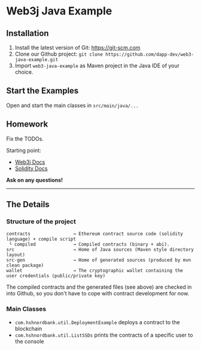 # Web3j Java Example

## Installation

1. Install the latest version of Git: https://git-scm.com
2. Clone our Github project: `git clone https://github.com/dapp-dev/web3-java-example.git` 
3. Import `web3-java-example` as Maven project in the Java IDE of your choice.

## Start the Examples

Open and start the main classes in `src/main/java/...`

## Homework

Fix the TODOs.

Starting point:
 
* [Web3j Docs](https://docs.web3j.io)
* [Solidity Docs](https://solidity.readthedocs.io/en/develop/introduction-to-smart-contracts.html])

**Ask on any questions!**

---

## The Details

### Structure of the project

```
contracts                → Ethereum contract source code (solidity language) + compile script
 └ compiled              → Compiled contracts (binary + abi).
src                      → Home of Java sources (Maven style directory layout)
src-gen                  → Home of generated sources (produced by mvn clean package)
wallet                   → The cryptographic wallet containing the user credentials (public/private key)
```

The compiled contracts and the generated files (see above) are checked in into Github, so you don't have to cope with contract development for now.

### Main Classes

* `com.hshnordbank.util.DeploymentExample` deploys a contract to the blockchain
* `com.hshnordbank.util.ListSSDs` prints the contracts of a specific user to the console
